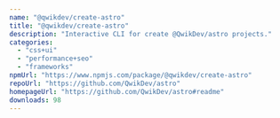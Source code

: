```yaml
---
name: "@qwikdev/create-astro"
title: "@qwikdev/create-astro"
description: "Interactive CLI for create @QwikDev/astro projects."
categories:
  - "css+ui"
  - "performance+seo"
  - "frameworks"
npmUrl: "https://www.npmjs.com/package/@qwikdev/create-astro"
repoUrl: "https://github.com/QwikDev/astro"
homepageUrl: "https://github.com/QwikDev/astro#readme"
downloads: 98
---
```

